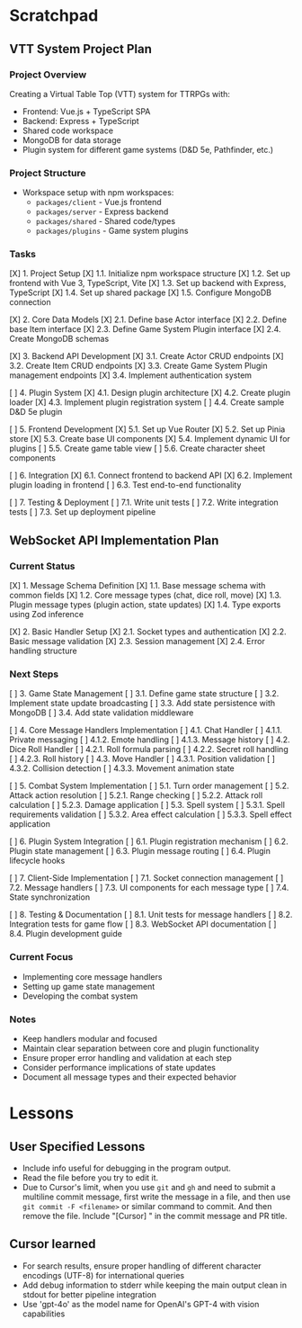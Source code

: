 # Scratchpad

## VTT System Project Plan

### Project Overview
Creating a Virtual Table Top (VTT) system for TTRPGs with:
- Frontend: Vue.js + TypeScript SPA
- Backend: Express + TypeScript
- Shared code workspace
- MongoDB for data storage
- Plugin system for different game systems (D&D 5e, Pathfinder, etc.)

### Project Structure
- Workspace setup with npm workspaces:
  - `packages/client` - Vue.js frontend
  - `packages/server` - Express backend
  - `packages/shared` - Shared code/types
  - `packages/plugins` - Game system plugins

### Tasks
[X] 1. Project Setup
  [X] 1.1. Initialize npm workspace structure
  [X] 1.2. Set up frontend with Vue 3, TypeScript, Vite
  [X] 1.3. Set up backend with Express, TypeScript
  [X] 1.4. Set up shared package
  [X] 1.5. Configure MongoDB connection

[X] 2. Core Data Models
  [X] 2.1. Define base Actor interface
  [X] 2.2. Define base Item interface
  [X] 2.3. Define Game System Plugin interface
  [X] 2.4. Create MongoDB schemas

[X] 3. Backend API Development
  [X] 3.1. Create Actor CRUD endpoints
  [X] 3.2. Create Item CRUD endpoints
  [X] 3.3. Create Game System Plugin management endpoints
  [X] 3.4. Implement authentication system

[ ] 4. Plugin System
  [X] 4.1. Design plugin architecture
  [X] 4.2. Create plugin loader
  [X] 4.3. Implement plugin registration system
  [ ] 4.4. Create sample D&D 5e plugin

[ ] 5. Frontend Development
  [X] 5.1. Set up Vue Router
  [X] 5.2. Set up Pinia store
  [X] 5.3. Create base UI components
  [X] 5.4. Implement dynamic UI for plugins
  [ ] 5.5. Create game table view
  [ ] 5.6. Create character sheet components

[ ] 6. Integration
  [X] 6.1. Connect frontend to backend API
  [X] 6.2. Implement plugin loading in frontend
  [ ] 6.3. Test end-to-end functionality

[ ] 7. Testing & Deployment
  [ ] 7.1. Write unit tests
  [ ] 7.2. Write integration tests
  [ ] 7.3. Set up deployment pipeline

## WebSocket API Implementation Plan

### Current Status
[X] 1. Message Schema Definition
  [X] 1.1. Base message schema with common fields
  [X] 1.2. Core message types (chat, dice roll, move)
  [X] 1.3. Plugin message types (plugin action, state updates)
  [X] 1.4. Type exports using Zod inference

[X] 2. Basic Handler Setup
  [X] 2.1. Socket types and authentication
  [X] 2.2. Basic message validation
  [X] 2.3. Session management
  [X] 2.4. Error handling structure

### Next Steps
[ ] 3. Game State Management
  [ ] 3.1. Define game state structure
  [ ] 3.2. Implement state update broadcasting
  [ ] 3.3. Add state persistence with MongoDB
  [ ] 3.4. Add state validation middleware

[ ] 4. Core Message Handlers Implementation
  [ ] 4.1. Chat Handler
    [ ] 4.1.1. Private messaging
    [ ] 4.1.2. Emote handling
    [ ] 4.1.3. Message history
  [ ] 4.2. Dice Roll Handler
    [ ] 4.2.1. Roll formula parsing
    [ ] 4.2.2. Secret roll handling
    [ ] 4.2.3. Roll history
  [ ] 4.3. Move Handler
    [ ] 4.3.1. Position validation
    [ ] 4.3.2. Collision detection
    [ ] 4.3.3. Movement animation state

[ ] 5. Combat System Implementation
  [ ] 5.1. Turn order management
  [ ] 5.2. Attack action resolution
    [ ] 5.2.1. Range checking
    [ ] 5.2.2. Attack roll calculation
    [ ] 5.2.3. Damage application
  [ ] 5.3. Spell system
    [ ] 5.3.1. Spell requirements validation
    [ ] 5.3.2. Area effect calculation
    [ ] 5.3.3. Spell effect application

[ ] 6. Plugin System Integration
  [ ] 6.1. Plugin registration mechanism
  [ ] 6.2. Plugin state management
  [ ] 6.3. Plugin message routing
  [ ] 6.4. Plugin lifecycle hooks

[ ] 7. Client-Side Implementation
  [ ] 7.1. Socket connection management
  [ ] 7.2. Message handlers
  [ ] 7.3. UI components for each message type
  [ ] 7.4. State synchronization

[ ] 8. Testing & Documentation
  [ ] 8.1. Unit tests for message handlers
  [ ] 8.2. Integration tests for game flow
  [ ] 8.3. WebSocket API documentation
  [ ] 8.4. Plugin development guide

### Current Focus
- Implementing core message handlers
- Setting up game state management
- Developing the combat system

### Notes
- Keep handlers modular and focused
- Maintain clear separation between core and plugin functionality
- Ensure proper error handling and validation at each step
- Consider performance implications of state updates
- Document all message types and their expected behavior

# Lessons

## User Specified Lessons

- Include info useful for debugging in the program output.
- Read the file before you try to edit it.
- Due to Cursor's limit, when you use `git` and `gh` and need to submit a multiline commit message, first write the message in a file, and then use `git commit -F <filename>` or similar command to commit. And then remove the file. Include "[Cursor] " in the commit message and PR title.

## Cursor learned

- For search results, ensure proper handling of different character encodings (UTF-8) for international queries
- Add debug information to stderr while keeping the main output clean in stdout for better pipeline integration
- Use 'gpt-4o' as the model name for OpenAI's GPT-4 with vision capabilities
